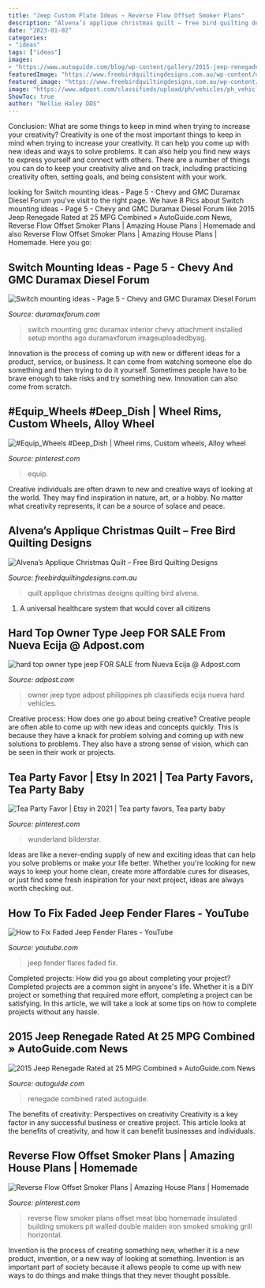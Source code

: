 ```yaml
---
title: "Jeep Custom Plate Ideas ~ Reverse Flow Offset Smoker Plans"
description: "Alvena’s applique christmas quilt – free bird quilting designs"
date: "2023-01-02"
categories:
- "ideas"
tags: ["ideas"]
images:
- "https://www.autoguide.com/blog/wp-content/gallery/2015-jeep-renegade/2015-jeep-renegade-19.jpg"
featuredImage: "https://www.freebirdquiltingdesigns.com.au/wp-content/uploads/2016/01/IMG_5181.jpg"
featured_image: "https://www.freebirdquiltingdesigns.com.au/wp-content/uploads/2016/01/IMG_5181.jpg"
image: "https://www.adpost.com/classifieds/upload/ph/vehicles/ph_vehicles.100786.2.jpg"
ShowToc: true
author: "Nellie Haley DDS"
---
```



Conclusion: What are some things to keep in mind when trying to increase your creativity?
Creativity is one of the most important things to keep in mind when trying to increase your creativity. It can help you come up with new ideas and ways to solve problems. It can also help you find new ways to express yourself and connect with others. There are a number of things you can do to keep your creativity alive and on track, including practicing creativity often, setting goals, and being consistent with your work.

	

		
looking for Switch mounting ideas - Page 5 - Chevy and GMC Duramax Diesel Forum you've visit to the right page. We have 8 Pics about Switch mounting ideas - Page 5 - Chevy and GMC Duramax Diesel Forum like 2015 Jeep Renegade Rated at 25 MPG Combined » AutoGuide.com News, Reverse Flow Offset Smoker Plans | Amazing House Plans | Homemade and also Reverse Flow Offset Smoker Plans | Amazing House Plans | Homemade. Here you go:
		
    
## Switch Mounting Ideas - Page 5 - Chevy And GMC Duramax Diesel Forum

<img loading=lazy src="https://www.duramaxforum.com/forum/attachments/interior/676817-switch-mounting-ideas-imageuploadedbyag-free1435724177.313187.jpg" onerror="this.onerror=null;this.src='https://tse3.mm.bing.net/th?id=OIP.GW4QNTTMAhvty_O0uKdmOgAAAA&amp;pid=15.1';" alt="Switch mounting ideas - Page 5 - Chevy and GMC Duramax Diesel Forum">

_Source: duramaxforum.com_

>switch mounting gmc duramax interior chevy attachment installed setup months ago duramaxforum imageuploadedbyag. 

	

Innovation is the process of coming up with new or different ideas for a product, service, or business. It can come from watching someone else do something and then trying to do it yourself. Sometimes people have to be brave enough to take risks and try something new. Innovation can also come from scratch.

    
## #Equip_Wheels #Deep_Dish | Wheel Rims, Custom Wheels, Alloy Wheel

<img loading=lazy src="https://i.pinimg.com/736x/a9/45/cd/a945cd486662518045ae0d410c880f53--deep-dish-wheels.jpg" onerror="this.onerror=null;this.src='https://tse3.mm.bing.net/th?id=OIP.TZnbIK5k5IOlKogN4VyoUQHaHa&amp;pid=15.1';" alt="#Equip_Wheels #Deep_Dish | Wheel rims, Custom wheels, Alloy wheel">

_Source: pinterest.com_

>equip. 

	

Creative individuals are often drawn to new and creative ways of looking at the world. They may find inspiration in nature, art, or a hobby. No matter what creativity represents, it can be a source of solace and peace.

    
## Alvena’s Applique Christmas Quilt – Free Bird Quilting Designs

<img loading=lazy src="https://www.freebirdquiltingdesigns.com.au/wp-content/uploads/2016/01/IMG_5181.jpg" onerror="this.onerror=null;this.src='https://tse2.mm.bing.net/th?id=OIP.y0mLmHDcN-Y3IFZG_Ywu4wHaHa&amp;pid=15.1';" alt="Alvena’s Applique Christmas Quilt – Free Bird Quilting Designs">

_Source: freebirdquiltingdesigns.com.au_

>quilt applique christmas designs quilting bird alvena. 

	

1. A universal healthcare system that would cover all citizens

    
## Hard Top Owner Type Jeep FOR SALE From Nueva Ecija @ Adpost.com

<img loading=lazy src="https://www.adpost.com/classifieds/upload/ph/vehicles/ph_vehicles.100786.2.jpg" onerror="this.onerror=null;this.src='https://tse1.mm.bing.net/th?id=OIP.75HHveRzTF5X6P4Z4o6L8AHaFj&amp;pid=15.1';" alt="hard top owner type jeep FOR SALE from Nueva Ecija @ Adpost.com">

_Source: adpost.com_

>owner jeep type adpost philippines ph classifieds ecija nueva hard vehicles. 

	

Creative process: How does one go about being creative?
Creative people are often able to come up with new ideas and concepts quickly. This is because they have a knack for problem solving and coming up with new solutions to problems. They also have a strong sense of vision, which can be seen in their work or projects.

    
## Tea Party Favor | Etsy In 2021 | Tea Party Favors, Tea Party Baby

<img loading=lazy src="https://i.pinimg.com/originals/e5/b1/55/e5b155b1f7187ed3d4b2717b07f5801f.jpg" onerror="this.onerror=null;this.src='https://tse1.mm.bing.net/th?id=OIP.BUCipgG1hhpS8SbT26TPEgHaJ4&amp;pid=15.1';" alt="Tea Party Favor | Etsy in 2021 | Tea party favors, Tea party baby">

_Source: pinterest.com_

>wunderland bilderstar. 

	

Ideas are like a never-ending supply of new and exciting ideas that can help you solve problems or make your life better. Whether you're looking for new ways to keep your home clean, create more affordable cures for diseases, or just find some fresh inspiration for your next project, ideas are always worth checking out.

    
## How To Fix Faded Jeep Fender Flares - YouTube

<img loading=lazy src="https://i.ytimg.com/vi/jfN-iRwFbOM/maxresdefault.jpg" onerror="this.onerror=null;this.src='https://tse3.mm.bing.net/th?id=OIP.EihZkNqB4SLHvKeUnwqLTgHaEK&amp;pid=15.1';" alt="How to Fix Faded Jeep Fender Flares - YouTube">

_Source: youtube.com_

>jeep fender flares faded fix. 

	

Completed projects: How did you go about completing your project?
Completed projects are a common sight in anyone's life. Whether it is a DIY project or something that required more effort, completing a project can be satisfying. In this article, we will take a look at some tips on how to complete projects without any hassle.

    
## 2015 Jeep Renegade Rated At 25 MPG Combined » AutoGuide.com News

<img loading=lazy src="https://www.autoguide.com/blog/wp-content/gallery/2015-jeep-renegade/2015-jeep-renegade-19.jpg" onerror="this.onerror=null;this.src='https://tse2.mm.bing.net/th?id=OIP.tlbaFDzxlFqZXxYXURI8VAHaE7&amp;pid=15.1';" alt="2015 Jeep Renegade Rated at 25 MPG Combined » AutoGuide.com News">

_Source: autoguide.com_

>renegade combined rated autoguide. 

	

The benefits of creativity: Perspectives on creativity
Creativity is a key factor in any successful business or creative project. This article looks at the benefits of creativity, and how it can benefit businesses and individuals.

    
## Reverse Flow Offset Smoker Plans | Amazing House Plans | Homemade

<img loading=lazy src="https://i.pinimg.com/736x/e3/e0/1c/e3e01c6075f3e2b3c2ce8989996f855c.jpg" onerror="this.onerror=null;this.src='https://tse1.mm.bing.net/th?id=OIP.pqlPWYtuUBTT7vjAjwlyKQHaFj&amp;pid=15.1';" alt="Reverse Flow Offset Smoker Plans | Amazing House Plans | Homemade">

_Source: pinterest.com_

>reverse flow smoker plans offset meat bbq homemade insulated building smokers pit walled double maiden iron smoked smoking grill horizontal. 

	

Invention is the process of creating something new, whether it is a new product, invention, or a new way of looking at something. Invention is an important part of society because it allows people to come up with new ways to do things and make things that they never thought possible.

